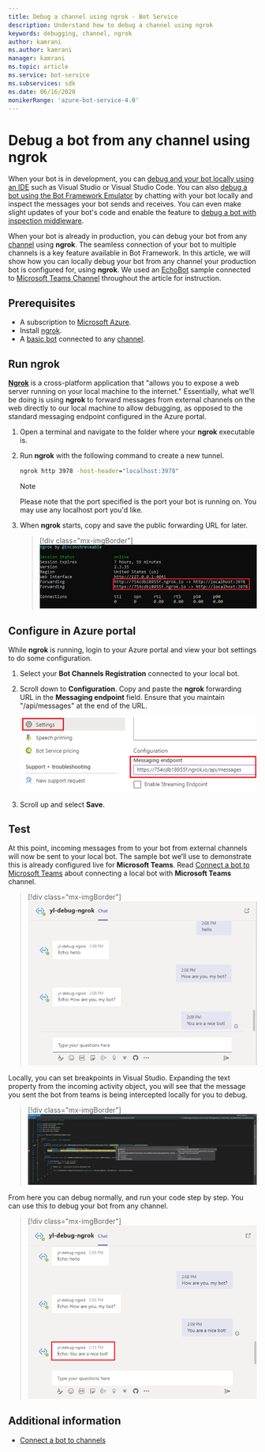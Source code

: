 ```yaml
---
title: Debug a channel using ngrok - Bot Service
description: Understand how to debug a channel using ngrok
keywords: debugging, channel, ngrok
author: kamrani
ms.author: kamrani
manager: kamrani
ms.topic: article
ms.service: bot-service
ms.subservices: sdk
ms.date: 06/16/2020
monikerRange: 'azure-bot-service-4.0'
---
```


# Debug a bot from any channel using ngrok

When your bot is in development, you can [debug and your bot locally using an IDE](https://docs.microsoft.com/azure/bot-service/bot-service-debug-bot?view=azure-bot-service-4.0) such as Visual Studio or Visual Studio Code. You can also [debug a bot using the Bot Framework Emulator](https://docs.microsoft.com/azure/bot-service/bot-service-debug-emulator?view=azure-bot-service-4.0) by chatting with your bot locally and inspect the messages your bot sends and receives. You can even make slight updates of your bot's code and enable the feature to [debug a bot with inspection middleware](https://docs.microsoft.com/azure/bot-service/bot-service-debug-inspection-middleware?view=azure-bot-service-4.0).

When your bot is already in production, you can debug your bot from any [channel](https://docs.microsoft.com/azure/bot-service/bot-service-manage-channels?view=azure-bot-service-4.0) using **ngrok**. The seamless connection of your bot to multiple channels is a key feature available in Bot Framework. In this article, we will show how you can locally debug your bot from any channel your production bot is configured for, using **ngrok**. We used an [EchoBot](https://github.com/microsoft/botbuilder-java/tree/master/samples/02.echo-bot) sample connected to [Microsoft Teams Channel](https://docs.microsoft.com/azure/bot-service/channel-connect-teams?view=azure-bot-service-4.0) throughout the article for instruction. 

<!-- the Bot Framework Emulator uses an instance of the [Web Chat control](https://github.com/Microsoft/BotFramework-WebChat), which is only used in DirectLine, or embedded into web sites using a standard or custom configuration. Popular third party channels such as Slack, Facebook Messenger, Kik, etc. all implement their own chat channel user interfaces. In this article, we’ll discuss how you can locally debug your bot from any channel your production bot is configured for, using [ngrok](https://ngrok.com/docs). -->

## Prerequisites

* A subscription to [Microsoft Azure](https://azure.microsoft.com/).
* Install [ngrok](https://ngrok.com/).
* A [basic bot](https://github.com/microsoft/botbuilder-java/tree/master/samples/02.echo-bot) connected to any [channel](https://docs.microsoft.com/azure/bot-service/bot-service-manage-channels?view=azure-bot-service-4.0).

<!-- ## Create an Azure registration resource

You will need to create a Bot Channels Registration to register your local bot with Azure so that your local bot can be connected to any supported channel. If you already have an Azure registration resource, you can skip to the [run ngrok](#run-ngrok) section. 

### Create a Bot Channels Registration

1. Navigate to your [Azure portal](https://azure.microsoft.com) and select **+ Create a resource** on top of the menu.

2. Enter **Bot Channels Registration** in the search box and press **Enter**.

3. Select **Create** from the pop-up window and then fill in the creation form to create your **Bot Channels Registration**.

### Get the App ID and password

You will need to use the **App ID** and **password** generated during the previous process for application configuration. If you already have these values, you can skip to the next section to configure these values to your bot application. If you do not have these values, follow the steps: 

1. Select the **Bot Channels Registration** you just created and then select **Settings** from the left panel. The **App ID** is displayed in the **Microsoft App ID (Manage)** section.
    
    > [!div class="mx-imgBorder"]
    > ![app id and password](./media/debug-ngrok/bot-channels-registration-appid-password.png)

2. Select **Manage** from **Microsoft App ID (Manage)** on the **Settings** page to generate a new **password**. 

3. Select **+New client secret** from the **Certificate & secrets** page. Enter some description in the **Description** field (this is optional) and select an expiration time from the **Expires** list. Select **Add**. 

    > [!div class="mx-imgBorder"]
    > ![certificates and secrets](./media/debug-ngrok/certificates-secrets.png)

4. Copy the value from the **Value** field of the displayed table. This is the generated **password** of your **Bot Channels Registration**.

    > [!div class="mx-imgBorder"]
    > ![bot channels registration password](./media/debug-ngrok/bot-channels-registration-password.png)

For more information about creating a **Bot Channels Registration**, refer to the [Register a bot with Azure Bot Service](https://docs.microsoft.com/azure/bot-service/bot-service-quickstart-registration?view=azure-bot-service-3.0&viewFallbackFrom=azure-bot-service-4.0) article. -->

## Run ngrok

[**Ngrok**](https://ngrok.com/docs) is a cross-platform application that "allows you to expose a web server running on your local machine to the internet." Essentially, what we’ll be doing is using **ngrok** to forward messages from external channels on the web directly to our local machine to allow debugging, as opposed to the standard messaging endpoint configured in the Azure portal.

1. Open a terminal and navigate to the folder where your **ngrok** executable is.

2. Run **ngrok** with the following command to create a new tunnel. 

    ```cmd
    ngrok http 3978 -host-header="localhost:3978"

    ```

    > [!NOTE]
    > Please note that the port specified is the port your bot is running on. You may use any localhost port you'd like.

3. When **ngrok** starts, copy and save the public forwarding URL for later. 
   
    > [!div class="mx-imgBorder"]
    > ![ngrok forwarding url](./media/debug-ngrok/ngrok-forwarding-url.png)

## Configure in Azure portal

While **ngrok** is running, login to your Azure portal and view your bot settings to do some configuration.

1. Select your **Bot Channels Registration** connected to your local bot.

2. Scroll down to **Configuration**. Copy and paste the **ngrok** forwarding URL in the **Messaging endpoint** field. Ensure that you maintain "/api/messages" at the end of the URL.
   
    ![messaging endpoint](./media/debug-ngrok/messaging-endpoint.png)

3. Scroll up and select **Save**.

## Test

At this point, incoming messages from to your bot from external channels will now be sent to your local bot. The sample bot we’ll use to demonstrate this is already configured live for **Microsoft Teams**. Read [Connect a bot to Microsoft Teams](https://docs.microsoft.com/azure/bot-service/channel-connect-teams?view=azure-bot-service-4.0) about connecting a local bot with **Microsoft Teams** channel.

> [!div class="mx-imgBorder"]
> ![teams channel](./media/debug-ngrok/teams-channel.png)

Locally, you can set breakpoints in Visual Studio. Expanding the text property from the incoming activity object, you will see that the message you sent the bot from teams is being intercepted locally for you to debug.

> [!div class="mx-imgBorder"]
> ![set breakpoints](./media/debug-ngrok/breakpoint.png)

From here you can debug normally, and run your code step by step. You can use this to debug your bot from any channel.

> [!div class="mx-imgBorder"]
> ![debug continue](./media/debug-ngrok/debug-continue.png)

## Additional information
* [Connect a bot to channels](https://docs.microsoft.com/azure/bot-service/bot-service-manage-channels?view=azure-bot-service-4.0)